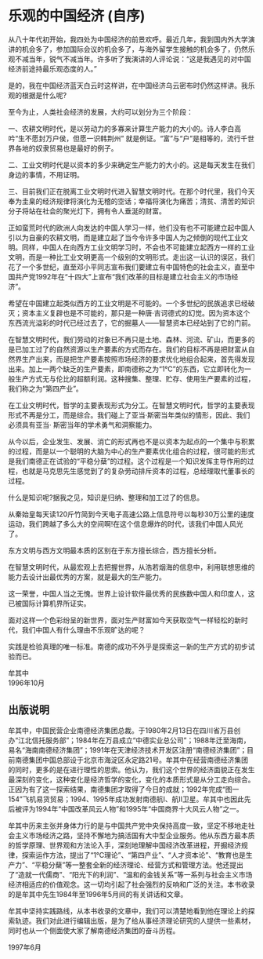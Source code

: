 # 乐观的中国经济 \(自序\)

从八十年代初开始，我四处为中国经济的前景欢呼。最近几年，我到国内外大学演讲的机会多了，参加国际会议的机会多了，与海外留学生接触的机会多了，仍然乐观不减当年，锐气不减当年。许多听了我演讲的人评论说：“这是我遇见的对中国经济前途持最乐观态度的人。”  
  
 是的，我在中国经济蓝天白云时这样讲，在中国经济乌云密布时仍然这样讲。我乐观的根据是什么呢?  
  
 至今为止，人类社会经济的发展，大约可以划分为三个阶段：  
  
 一、农耕文明时代，是以劳动力的多寡来计算生产能力的大小的。诗人李白高吟“生不愿封万户侯，但愿一识韩荆州” 就是例证。“富”与“户”是相等的，流行千世界各地的奴隶贸易也是最好的例子。  
  
 二、工业文明时代是以资本的多少来确定生产能力的大小的。这是每天发生在我们身边的事情，不用证明。  
  
 三、目前我们正在脱离工业文明时代进入智慧文明时代。在那个时代里，我们今天奉为圭臬的经济规律将演化为无稽的空话；幸福将演化为痛苦；清贫、清苦的知识分子将站在社会的聚光灯下，拥有令人垂涎的财富。  
  
 正如蛮荒时代的欧洲人向发达的中国人学习一样，他们没有也不可能建立起中国人引以为自豪的农耕文明，而是建立起了当今令许多中国人为之倾倒的现代工业文明。同样，中国人在向西方工业文明学习时，不会也不可能建立起西方一样的工业文明，而是一种比工业文明更高一个级别的文明形式。走出这一认识的误区，我们花了一个多世纪，直至邓小平同志宣布我们要建立有中国特色的社会主义，直至中国共产党1992年在“十四大”上宣布“我们改革的目标是建立社会主义的市场经济”。  
  
 希望在中国建立起类似西方的工业文明是不可能的。一个多世纪的民族追求已经破灭；资本主义复辟也是不可能的，那只是一种唐·吉诃德式的幻觉。因为资本这个东西流光溢彩的时代已经过去了，它的掘墓人——智慧资本已经站到了它的门前。  
  
 在智慧文明时代，我们劳动的对象已不再只是土地、森林、河流、矿山，而更多的是已加工过了的自然资源以生产要素的方式而存在。我们的目标不再是把财富从自然界生产出来，而是把生产要素按照市场经济的要求优化地组合起来，首先得发现出来。加上一两个缺乏的生产要素，即南德称之为“1℃”的东西，它立即转化为一般生产方式无与伦比的超额利润。这种搜集、整理、贮存、使用生产要素的过程，我们称之为“第四产业”。  
  
 在工业文明时代，哲学的主要表现形式为分工。在智慧文明时代，哲学的主要表现形式不再是分工，而是综合。我们碰上了亚当·斯密当年类似的情形，因此、我们必须具有亚当· 斯密当年的学术勇气和洞察能力。  
  
 从今以后，企业发生、发展、消亡的形式再也不是以资本为起点的一个集中与积累的过程，而是以一个聪明的大脑为中心的生产要素优化组合的过程，很可能的形式是我们南德正在试验的“平稳分蘖”的过程。这个过程是一个知识发挥主导作用的过程，也就是马克思先生感觉到了的复杂劳动排斥资本的过程，总经理取代董事长的过程。  
  
 什么是知识呢?据我之见，知识是归纳、整理和加工过了的信息。  
  
 从秦始皇每天读120斤竹简到今天电子高速公路上信息符号以每秒30万公里的速度运动，我们跨越了多么大的空间啊!在这个信息爆炸的时代，该我们中国人风光了。  
  
 东方文明与西方文明最本质的区别在于东方擅长综合，西方擅长分析。  
  
 在智慧文明时代，从最宏观上去把握世界，从浩若烟海的信息中，利用联想思维的能力去设计出最优秀的方案，就是最大的生产能力。  
  
 这一荣誉，中国人当之无愧。世界上设计软件最优秀的民族数中国人和印度人，这已被国际计算机界所证实。  
  
 面对这样一个色彩纷呈的新世界，面对生产财富如今天获取空气一样轻松的新时代，我们中国人有什么理由不乐观旷达的呢？  
  
 实践是检验真理的唯一标准。南德的成功不外乎是探索这一新的生产方式的初步试验而已。  
  
 牟其中  
 1996年10月  


## 出版说明

牟其中，中国民营企业南德经济集团总裁。于1980年2月13日在四川省万县创办“江北信托服务部”；1984年在万县成立“中德实业总公司”；1988年迁至海南，易名“海南南德经济集团”；1991年在天津经济技术开发区注册“南德经济集团”；目前南德集团中国总部设于北京市海淀区永定路21号。牟其中在经营南德经济集团的同时，更多的是在进行理性的思索。他认为，我们这个世界的经济面貌正在发生最深刻的变化，这种变化是经济哲学的变化，变化的本质形式是从分工走向综合。正因为有了这一探索结果，南德集团才取得了今日的成就；1992年完成“图一154”飞机易货贸易；1994、1995年成功发射南德航Ⅰ、航Ⅱ卫星。牟其中也因此先后被评为1994年“中国改革风云人物”和1995年“中国商界十大风云人物”之一。  
  
 牟其中历来主张并身体力行的是与中国共产党中央保持高度一致，坚定不移地走社会主义市场经济之路，坚持不懈地为搞活国有大中型企业服务。他从东西方最本质的哲学原理、世界观和方法论入手，深刻地理解中国经济改革进程，开掘经济规律，探索运作方法，提出了“1℃理论”、“第四产业”、“人才资本论”、“教育也是生产力”、“平稳分蘖”等一整套全新的经济理论、经营方式和管理方法。他还提出了“造就一代儒商”、“阳光下的利润”、“温和的金钱关系”等一系列与社会主义市场经济相适应的价值观念。这一切均引起了社会强烈的反响和广泛的关注。本书收录的是牟其中先生1984年至1996年5月间的有关讲话和文章。  
  
牟其中坚持实践路线，从本书收录的文章中，我们可以清楚地看到他在理论上的探索轨迹。我们对此进行编辑出版，是为了给从事经济理论研究的人提供一些素材，同时也从一个侧面使大家了解南德经济集团的奋斗历程。  
  
 1997年6月

